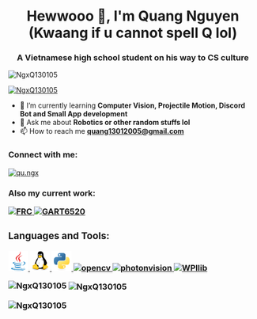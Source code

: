 <h1 align="center">Hewwooo 👋, I'm Quang Nguyen (Kwaang if u cannot spell Q lol)</h1>
<h3 align="center">A Vietnamese high school student on his way to CS culture </h3>

<p align="left"> <img src="https://komarev.com/ghpvc/?username=NgxQ130105&label=Profile%20views&color=0e75b6&style=flat" alt="NgxQ130105" /> </p>

<p align="left"> <a href="https://github.com/ryo-ma/github-profile-trophy"><img src="https://github-profile-trophy.vercel.app/?username=NgxQ130105" alt="NgxQ130105" /></a> </p>

- 🌱 I’m currently learning **Computer Vision, Projectile Motion, Discord Bot and Small App development**
- 💬 Ask me about **Robotics or other random stuffs lol**
- 📫 How to reach me **quang13012005@gmail.com**

<h3 align="left">Connect with me:</h3>
<p align="left">
<a href="https://fb.com/qu.ngx" target="blank"><img align="center" src="https://raw.githubusercontent.com/rahuldkjain/github-profile-readme-generator/master/src/images/icons/Social/facebook.svg" alt="qu.ngx" height="30" width="40" /></a>
</p>

<h3 align="left">Also my current work:<h/3>
<p align="left">
<a href="https://www.firstinspires.org/robotics/frc" target="_blank" rel="noreferrer"> <img src=https://user-images.githubusercontent.com/91497379/158015665-c0efc493-ec2f-48bd-bcf3-bdb4ebe22fe6.png alt="FRC" width="55" height="55"/> </a>
<a href="https://gart6520.com/" target="_blank" rel="noreferrer"> <img src="https://user-images.githubusercontent.com/91497379/158015135-7c5e2940-3579-460d-bc7b-0af066732207.png" alt="GART6520" width="70" height="70"/> </a>





<h3 align="left">Languages and Tools:</h3>
<p align="left"> <a href="https://www.java.com" target="_blank" rel="noreferrer"> <img src="https://raw.githubusercontent.com/devicons/devicon/master/icons/java/java-original.svg" alt="java" width="40" height="40"/> </a> <a href="https://www.linux.org/" target="_blank" rel="noreferrer"> <img src="https://raw.githubusercontent.com/devicons/devicon/master/icons/linux/linux-original.svg" alt="linux" width="40" height="40"/> </a> <a href="https://www.python.org" target="_blank" rel="noreferrer"> <img src="https://raw.githubusercontent.com/devicons/devicon/master/icons/python/python-original.svg" alt="python" width="40" height="40"/> </a> <a href="https://opencv.org/" target="_blank" rel="noreferrer"> <img src="https://www.vectorlogo.zone/logos/opencv/opencv-icon.svg" alt="opencv" width="40" height="40"/> </a>  <a href="https://photonvision.org/" target="_blank" rel="noreferrer"> <img src= https://user-images.githubusercontent.com/91497379/158015881-e756eba4-90c0-4661-95c9-f1cc6e72a55f.png alt="photonvision" width="40" height="40"/> <a href="https://github.com/wpilibsuite" target="_blank" rel="noreferrer"> <img src=https://user-images.githubusercontent.com/91497379/158015960-13d9ca3d-b723-4fb5-a986-de81ac5ec275.png alt="WPIlib" width="40" height="40"/> </a> </p>



<p><img align="left" src="https://github-readme-stats.vercel.app/api/top-langs?username=khooinguyeen&show_icons=true&locale=en&layout=compact" alt="NgxQ130105" /></p>


<p>&nbsp;<img align="center" src="https://github-readme-stats.vercel.app/api?username=NgxQ130105&show_icons=true&locale=en" alt="NgxQ130105" /></p>


<p><img align="center" src="https://github-readme-streak-stats.herokuapp.com/?user=NgxQ130105&" alt="NgxQ130105" /></p>
